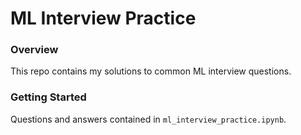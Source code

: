 # ML Interview Practice

### Overview
This repo contains my solutions to common ML interview questions.

### Getting Started
Questions and answers contained in `ml_interview_practice.ipynb`.
